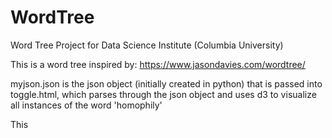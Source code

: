 # WordTree
Word Tree Project for Data Science Institute (Columbia University)

This is a word tree inspired by: https://www.jasondavies.com/wordtree/

myjson.json is the json object (initially created in python) that is passed into toggle.html, which parses through the json object and uses d3 to visualize all instances of the word 'homophily' 

This 
